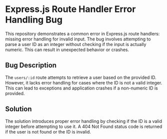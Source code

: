 # Express.js Route Handler Error Handling Bug

This repository demonstrates a common error in Express.js route handlers: missing error handling for invalid input.  The bug involves attempting to parse a user ID as an integer without checking if the input is actually numeric.  This can result in unexpected behavior or crashes.

## Bug Description
The `users/:id` route attempts to retrieve a user based on the provided ID. However, it lacks error handling for cases where the ID is not a valid integer. This can lead to exceptions and application crashes if a non-numeric ID is provided.

## Solution
The solution introduces proper error handling by checking if the ID is a valid integer before attempting to use it. A 404 Not Found status code is returned if the user is not found or the ID is invalid.